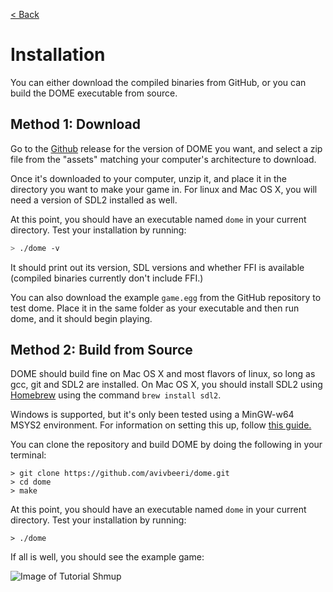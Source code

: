 [< Back](.)

Installation
=================

You can either download the compiled binaries from GitHub, or you can build the DOME executable from source.

## Method 1: Download

Go to the [Github](https://github.com/avivbeeri/dome/releases) release for the version of DOME you want, and select a zip file from the "assets" matching your computer's architecture to download.

Once it's downloaded to your computer, unzip it, and place it in the directory you want to make your game in.
For linux and Mac OS X, you will need a version of SDL2 installed as well.

At this point, you should have an executable named `dome` in your current directory. Test your installation by running:

```bash
> ./dome -v
```
It should print out its version, SDL versions and whether FFI is available (compiled binaries currently don't include FFI.)

You can also download the example `game.egg` from the GitHub repository to test dome. Place it in the same folder as your executable and then run dome, and it should begin playing.

## Method 2: Build from Source

DOME should build fine on Mac OS X and most flavors of linux, so long as gcc, git and SDL2 are installed. On Mac OS X, you should install SDL2 using [Homebrew](https://brew.sh) using the command `brew install sdl2`.

Windows is supported, but it's only been tested using a MinGW-w64 MSYS2 environment. For information on setting this up, follow [this guide.](https://github.com/orlp/dev-on-windows/wiki/Installing-GCC--&-MSYS2)

You can clone the repository and build DOME by doing the following in your terminal:

```
> git clone https://github.com/avivbeeri/dome.git
> cd dome
> make
```

At this point, you should have an executable named `dome` in your current directory. Test your installation by running:

```
> ./dome
```

If all is well, you should see the example game:

![Image of Tutorial Shmup](https://avivbeeri.github.com/dome/assets/shmup.png)
